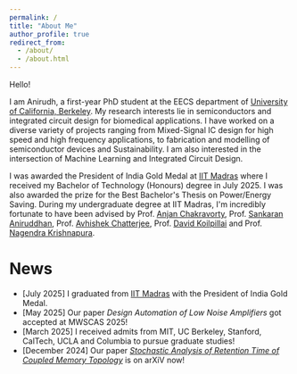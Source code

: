 ```yaml
---
permalink: /
title: "About Me"
author_profile: true
redirect_from: 
  - /about/
  - /about.html
---
```



Hello!

I am Anirudh, a first-year PhD student at the EECS department of [University of California, Berkeley](https://eecs.berkeley.edu/). My research interests lie in semiconductors and integrated circuit design for biomedical applications. I have worked on a diverse variety of projects ranging from Mixed-Signal IC design for high speed and high frequency applications, to fabrication and modelling of semiconductor devices and Sustainability. I am also interested in the intersection of Machine Learning and Integrated Circuit Design. 

I was awarded the President of India Gold Medal at [IIT Madras](https://www.iitm.ac.in/)  where I received my Bachelor of Technology (Honours) degree in July 2025. I was also awarded the prize for the Best Bachelor's Thesis on Power/Energy Saving. During my undergraduate degree at IIT Madras, I'm incredibly fortunate to have been advised by Prof. [Anjan Chakravorty](https://www.ee.iitm.ac.in/anjan/), Prof. [Sankaran Aniruddhan](https://www.ee.iitm.ac.in/ani/), Prof. [Avhishek Chatterjee](https://sites.google.com/site/avhishek1984/), Prof. [David Koilpillai](https://www.ee.iitm.ac.in/~koilpillai/) and Prof. [Nagendra Krishnapura](http://ee.iitm.ac.in/~nagendra/). 

# News

- [July 2025] I graduated from [IIT Madras](https://www.iitm.ac.in/) with the President of India Gold Medal. 
- [May 2025] Our paper *Design Automation of Low Noise Amplifiers* got accepted at MWSCAS 2025! 
- [March 2025] I received admits from MIT, UC Berkeley, Stanford, CalTech, UCLA and Columbia to pursue graduate studies!
- [December 2024] Our paper [*Stochastic Analysis of Retention Time of Coupled Memory Topology*](https://arxiv.org/abs/2412.13197) is on arXiV now!


